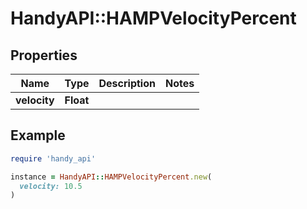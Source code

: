 # HandyAPI::HAMPVelocityPercent

## Properties

| Name | Type | Description | Notes |
| ---- | ---- | ----------- | ----- |
| **velocity** | **Float** |  |  |

## Example

```ruby
require 'handy_api'

instance = HandyAPI::HAMPVelocityPercent.new(
  velocity: 10.5
)
```

